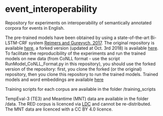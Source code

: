 # event_interoperability
Repository for experiments on interoperability of semantically annotated corpora for events in English.

The pre-trained models have been obtained by using a state-of-the-art Bi-LSTM-CRF system [Reimers and Gurevych, 2017](http://aclweb.org/anthology/D17-1035). The original repository is available [here](https://github.com/UKPLab/emnlp2017-bilstm-cnn-crf), a forked version (updated at Oct. 3rd 2018) is available [here](https://github.com/tommasoc80/emnlp2017-bilstm-cnn-crf). To facilitate the reproducibility of the experiments and run the trained models on new data (from CoNLL format - use the script RunModel_CoNLL_Format.py in this repository), you should use the forked version of the repository: first, you clone the forked (or the original) repository, then you clone this repository to run the trained models. Trained models and word embeddings are available [here](https://drive.google.com/drive/folders/1HluGfwjQ4fyoVLIYEVFL24nknnHfuNg3?usp=sharing)

Training scripts for each corpus are available in the folder /training_scripts

TempEval-3 (TE3) and Meantime (MNT) data are available in the folder /data. The RED corpus is licenced via [LDC](https://catalog.ldc.upenn.edu/LDC2016T23) and cannot be re-distributed. The MNT data are licenced with a CC BY 4.0 licence.




